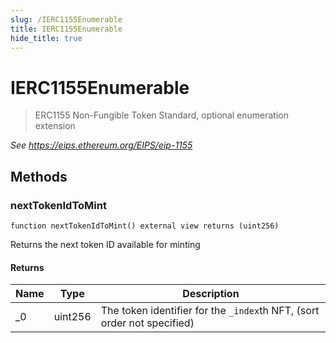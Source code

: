 ```yaml
---
slug: /IERC1155Enumerable
title: IERC1155Enumerable
hide_title: true
---
```


# IERC1155Enumerable

> ERC1155 Non-Fungible Token Standard, optional enumeration extension

_See https://eips.ethereum.org/EIPS/eip-1155_

## Methods

### nextTokenIdToMint

```solidity
function nextTokenIdToMint() external view returns (uint256)
```

Returns the next token ID available for minting

#### Returns

| Name | Type    | Description                                                             |
| ---- | ------- | ----------------------------------------------------------------------- |
| \_0  | uint256 | The token identifier for the `_index`th NFT, (sort order not specified) |
